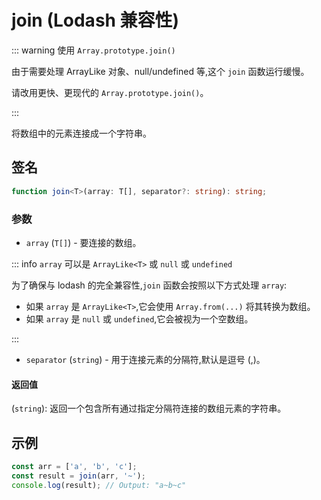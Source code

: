 # join (Lodash 兼容性)

::: warning 使用 `Array.prototype.join()`

由于需要处理 ArrayLike 对象、null/undefined 等,这个 `join` 函数运行缓慢。

请改用更快、更现代的 `Array.prototype.join()`。

:::

将数组中的元素连接成一个字符串。

## 签名

```typescript
function join<T>(array: T[], separator?: string): string;
```

### 参数

- `array` (`T[]`) - 要连接的数组。

::: info `array` 可以是 `ArrayLike<T>` 或 `null` 或 `undefined`

为了确保与 lodash 的完全兼容性,`join` 函数会按照以下方式处理 `array`:

- 如果 `array` 是 `ArrayLike<T>`,它会使用 `Array.from(...)` 将其转换为数组。
- 如果 `array` 是 `null` 或 `undefined`,它会被视为一个空数组。

:::

- `separator` (`string`) - 用于连接元素的分隔符,默认是逗号 (,)。

#### 返回值

(`string`): 返回一个包含所有通过指定分隔符连接的数组元素的字符串。

## 示例

```typescript
const arr = ['a', 'b', 'c'];
const result = join(arr, '~');
console.log(result); // Output: "a~b~c"
```
